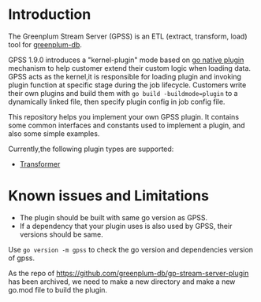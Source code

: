 # Introduction

The Greenplum Stream Server (GPSS) is an ETL (extract, transform, load) tool for [greenplum-db](https://github.com/greenplum-db/gpdb).

GPSS 1.9.0 introduces a "kernel-plugin" mode based on [go native plugin](https://pkg.go.dev/plugin) mechanism to help customer extend their custom logic when loading data. GPSS acts as the kernel,it is responsible for loading plugin and invoking plugin function at specific stage during the job lifecycle. Customers write their own plugins and build them with `go build -buildmode=plugin` to a dynamically linked file, then specify plugin config in job config file.

This repository helps you implement your own GPSS plugin. It contains some common interfaces and constants used to implement a plugin, and also some simple examples.

Currently,the following plugin types are supported:

- [Transformer](./transformer)

# Known issues and Limitations

- The plugin should be built with same go version as GPSS.
- If a dependency that your plugin uses is also used by GPSS, their versions should be same.

Use `go version -m gpss` to check the go version and dependencies version of gpss.

As the repo of https://github.com/greenplum-db/gp-stream-server-plugin has been archived, we need to make a new directory and make a new go.mod file to build the plugin.


